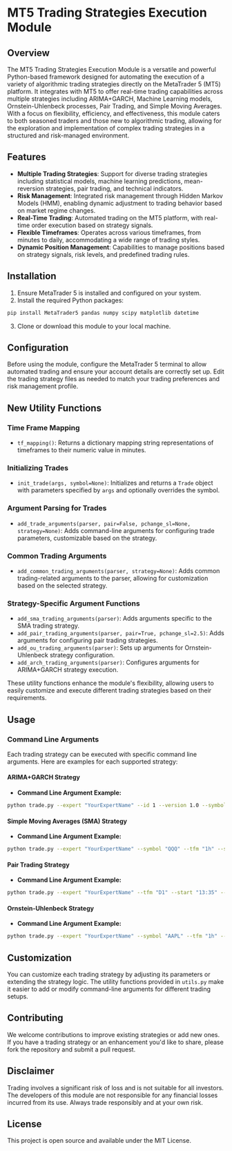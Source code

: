 
# MT5 Trading Strategies Execution Module

## Overview

The MT5 Trading Strategies Execution Module is a versatile and powerful Python-based framework designed for automating the execution of a variety of algorithmic trading strategies directly on the MetaTrader 5 (MT5) platform. It integrates with MT5 to offer real-time trading capabilities across multiple strategies including ARIMA+GARCH, Machine Learning models, Ornstein-Uhlenbeck processes, Pair Trading, and Simple Moving Averages. With a focus on flexibility, efficiency, and effectiveness, this module caters to both seasoned traders and those new to algorithmic trading, allowing for the exploration and implementation of complex trading strategies in a structured and risk-managed environment.

## Features

- **Multiple Trading Strategies**: Support for diverse trading strategies including statistical models, machine learning predictions, mean-reversion strategies, pair trading, and technical indicators.
- **Risk Management**: Integrated risk management through Hidden Markov Models (HMM), enabling dynamic adjustment to trading behavior based on market regime changes.
- **Real-Time Trading**: Automated trading on the MT5 platform, with real-time order execution based on strategy signals.
- **Flexible Timeframes**: Operates across various timeframes, from minutes to daily, accommodating a wide range of trading styles.
- **Dynamic Position Management**: Capabilities to manage positions based on strategy signals, risk levels, and predefined trading rules.

## Installation

1. Ensure MetaTrader 5 is installed and configured on your system.
2. Install the required Python packages:

```bash
pip install MetaTrader5 pandas numpy scipy matplotlib datetime
```

3. Clone or download this module to your local machine.

## Configuration

Before using the module, configure the MetaTrader 5 terminal to allow automated trading and ensure your account details are correctly set up. Edit the trading strategy files as needed to match your trading preferences and risk management profile.

## New Utility Functions

### Time Frame Mapping

- `tf_mapping()`: Returns a dictionary mapping string representations of timeframes to their numeric value in minutes.

### Initializing Trades

- `init_trade(args, symbol=None)`: Initializes and returns a `Trade` object with parameters specified by `args` and optionally overrides the symbol.

### Argument Parsing for Trades

- `add_trade_arguments(parser, pair=False, pchange_sl=None, strategy=None)`: Adds command-line arguments for configuring trade parameters, customizable based on the strategy.

### Common Trading Arguments

- `add_common_trading_arguments(parser, strategy=None)`: Adds common trading-related arguments to the parser, allowing for customization based on the selected strategy.

### Strategy-Specific Argument Functions

- `add_sma_trading_arguments(parser)`: Adds arguments specific to the SMA trading strategy.
- `add_pair_trading_arguments(parser, pair=True, pchange_sl=2.5)`: Adds arguments for configuring pair trading strategies.
- `add_ou_trading_arguments(parser)`: Sets up arguments for Ornstein-Uhlenbeck strategy configuration.
- `add_arch_trading_arguments(parser)`: Configures arguments for ARIMA+GARCH strategy execution.

These utility functions enhance the module's flexibility, allowing users to easily customize and execute different trading strategies based on their requirements.

## Usage
### Command Line Arguments

Each trading strategy can be executed with specific command line arguments. Here are examples for each supported strategy:

#### ARIMA+GARCH Strategy
- **Command Line Argument Example:**

```bash
python trade.py --expert "YourExpertName" --id 1 --version 1.0 --symbol "QQQ" --mr 5.0 --t 2.0 --dr 0.25 --maxt 20 --acl True --tfm "D1" --start "13:35" --fint "19:50" --endt "19:55" --std False --rr 3.0 --psl 2.5
```

#### Simple Moving Averages (SMA) Strategy

- **Command Line Argument Example:**

```bash
python trade.py --expert "YourExpertName" --symbol "QQQ" --tfm "1h" --start "13:35" --sma 35 --lma 80 --rm "hmm"
```

#### Pair Trading Strategy

- **Command Line Argument Example:**

```bash
python trade.py --expert "YourExpertName" --tfm "D1" --start "13:35" --pair "GOOG" "MSFT" --psl 2.5
```

#### Ornstein-Uhlenbeck Strategy

- **Command Line Argument Example:**

```bash
python trade.py --expert "YourExpertName" --symbol "AAPL" --tfm "1h" --start "13:35" --p 20 --n 20 --ouw 2000
```

## Customization

You can customize each trading strategy by adjusting its parameters or extending the strategy logic. The utility functions provided in `utils.py` make it easier to add or modify command-line arguments for different trading setups.

## Contributing

We welcome contributions to improve existing strategies or add new ones. If you have a trading strategy or an enhancement you'd like to share, please fork the repository and submit a pull request.

## Disclaimer

Trading involves a significant risk of loss and is not suitable for all investors. The developers of this module are not responsible for any financial losses incurred from its use. Always trade responsibly and at your own risk.

## License

This project is open source and available under the MIT License.
